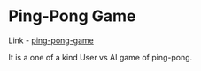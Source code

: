 # Ping-Pong Game

Link - [ping-pong-game](https://hinata-sho.github.io/ping/)

It is a one of a kind User vs AI game of ping-pong.
